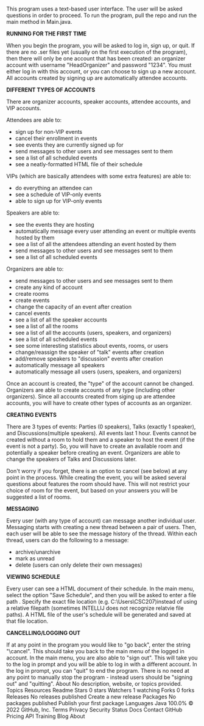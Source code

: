 This program uses a text-based user interface. The user will be asked
questions in order to proceed. To run the program, pull the repo and run the main method 
in Main.java.

**RUNNING FOR THE FIRST TIME**

When you begin the program, you will be asked to log in, sign up, or quit.
If there are no .ser files yet (usually on the first execution of the program), then
there will only be one account that has been created: an organizer account with username 
"HeadOrganizer" and password "1234". You must either log in with this account, 
or you can choose to sign up a new account. All accounts created by signing up are 
automatically attendee accounts. 

**DIFFERENT TYPES OF ACCOUNTS**

There are organizer accounts, speaker accounts, attendee accounts, and VIP accounts.

Attendees are able to:  
- sign up for non-VIP events  
- cancel their enrollment in events  
- see events they are currently signed up for  
- send messages to other users and see messages sent to them  
- see a list of all scheduled events  
- see a neatly-formatted HTML file of their schedule

VIPs (which are basically attendees with some extra features) are able to:
- do everything an attendee can
- see a schedule of VIP-only events
- able to sign up for VIP-only events

Speakers are able to:  
- see the events they are hosting  
- automatically message every user attending an event or multiple events hosted by them  
- see a list of all the attendees attending an event hosted by them  
- send messages to other users and see messages sent to them  
- see a list of all scheduled events  

Organizers are able to:  
- send messages to other users and see messages sent to them
- create any kind of account 
- create rooms  
- create events 
- change the capacity of an event after creation
- cancel events 
- see a list of all the speaker accounts  
- see a list of all the rooms  
- see a list of all the accounts (users, speakers, and organizers)  
- see a list of all scheduled events   
- see some interesting statistics about events, rooms, or users
- change/reassign the speaker of "talk" events after creation  
- add/remove speakers to "discussion" events after creation
- automatically message all speakers
- automatically message all users (users, speakers, and organizers) 

Once an account is created, the "type" of the account cannot be changed. Organizers
are able to create accounts of any type (including other organizers). Since all accounts
created from siging up are attendee accounts, you will have to create other types of accounts 
as an organizer.

**CREATING EVENTS**

There are 3 types of events: Parties (0 speakers), Talks (exactly 1 speaker), and Discussions(multiple speakers).
All events last 1 hour. Events cannot be created without a room to hold them and a speaker to host the event (if the event
is not a party). So, you will have to create an available room and potentially a speaker before creating
an event. Organizers are able to change the speakers of Talks and Discussions later.

Don't worry if you forget, there is an option to cancel (see below) at any point in the process. While creating
the event, you will be asked several questions about features the room should have. This will not restrict your choice
of room for the event, but based on your answers you will be suggested a list of rooms.

**MESSAGING**

Every user (with any type of account) can message another individual user. Messaging starts with creating
a new thread between a pair of users. Then, each user will be able to see the message history
of the thread. Within each thread, users can do the following to a message:
- archive/unarchive
- mark as unread
- delete (users can only delete their own messages)

**VIEWING SCHEDULE**

Every user can see a HTML document of their schedule. In the main menu, select the option 
"Save Schedule", and then you will be asked to enter a file path . Specify the exact 
file location (e.g. C:\Users\CSC207)instead of using a relative filepath (sometimes INTELLIJ
does not recognize relatvie file paths). A HTML file of the user's schedule will be generated 
and saved at that file location.

**CANCELLING/LOGGING OUT**

If at any point in the program you would like to "go back", enter the string "\cancel". 
This should take you back to the main menu of the logged in account. In the main menu,
you are also able to "sign out". This will take you to the log in prompt and you will be 
able to log in with a different account. In the log in prompt, you can "quit" to end the program.
There is no need at any point to manually stop the program - instead users should be "signing out"
and "quitting".
About
No description, website, or topics provided.
Topics
Resources
 Readme
Stars
 0 stars
Watchers
 1 watching
Forks
 0 forks
Releases
No releases published
Create a new release
Packages
No packages published
Publish your first package
Languages
Java
100.0%
© 2022 GitHub, Inc.
Terms
Privacy
Security
Status
Docs
Contact GitHub
Pricing
API
Training
Blog
About
